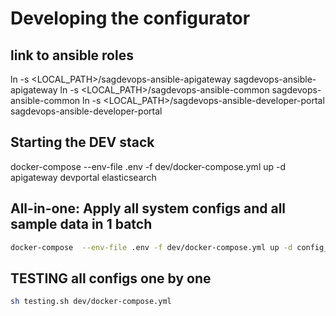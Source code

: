 # Developing the configurator

## link to ansible roles

ln -s <LOCAL_PATH>/sagdevops-ansible-apigateway sagdevops-ansible-apigateway
ln -s <LOCAL_PATH>/sagdevops-ansible-common sagdevops-ansible-common
ln -s <LOCAL_PATH>/sagdevops-ansible-developer-portal sagdevops-ansible-developer-portal

## Starting the DEV stack

docker-compose  --env-file .env -f dev/docker-compose.yml up -d apigateway devportal elasticsearch

## All-in-one: Apply all system configs and all sample data in 1 batch

```bash
docker-compose  --env-file .env -f dev/docker-compose.yml up -d config_settings_allinone config_data_allinone
```

## TESTING all configs one by one

```bash
sh testing.sh dev/docker-compose.yml
```
